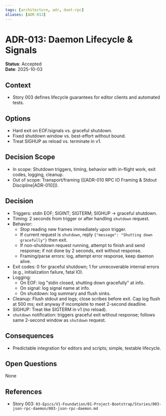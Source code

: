 ```yaml
---
tags: [architecture, adr, duet-rpc]
aliases: [ADR-013]
---
```


# ADR-013: Daemon Lifecycle & Signals

**Status**: Accepted  
**Date**: 2025-10-03

## Context
- Story 003 defines lifecycle guarantees for editor clients and automated tests.

## Options
- Hard exit on EOF/signals vs. graceful shutdown.
- Fixed shutdown window vs. best-effort without bound.
- Treat SIGHUP as reload vs. terminate in v1.

## Decision Scope
- In scope: Shutdown triggers, timing, behavior with in-flight work, exit codes, logging, cleanup.
- Out of scope: Transport/framing ([[ADR-010 RPC IO Framing & Stdout Discipline|ADR-010]]).

## Decision
- Triggers: stdin EOF; SIGINT; SIGTERM; SIGHUP → graceful shutdown.
- Timing: 2 seconds from trigger or after handling `shutdown` request.
- Behavior:
  - Stop reading new frames immediately upon trigger.
  - If current request is `shutdown`, reply `{"message": "Shutting down gracefully"}` then exit.
  - If non-shutdown request running, attempt to finish and send response; if not done by 2 seconds, exit without response.
  - Framing/parse errors: log, attempt error response, keep daemon alive.
- Exit codes: 0 for graceful shutdown; 1 for unrecoverable internal errors (e.g., initialization failure, fatal IO).
- Logging:
  - On EOF: log "stdin closed, shutting down gracefully" at info.
  - On signal: log signal name at info.
  - On shutdown: log summary and flush sinks.
- Cleanup: Flush stdout and logs; close scribes before exit. Cap log flush at 500 ms; exit anyway if incomplete to meet 2-second deadline.
- SIGHUP: Treat like SIGTERM in v1 (no reload).
- `shutdown` notification: triggers graceful exit without response; follows same 2-second window as `shutdown` request.

## Consequences
- Predictable integration for editors and scripts; simple, testable lifecycle.

## Open Questions
None

## References
- Story 003: `03-Epics/V1-Foundation/01-Project-Bootstrap/Stories/003-json-rpc-daemon/003-json-rpc-daemon.md`

